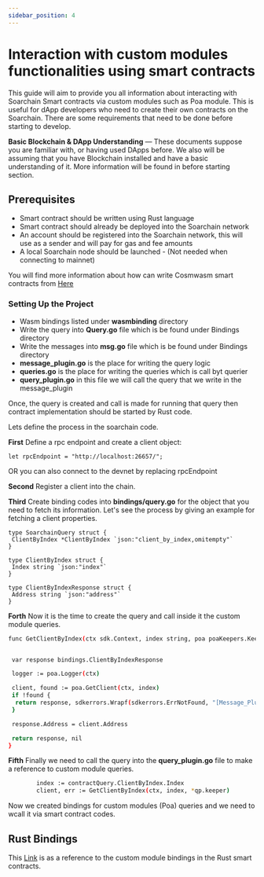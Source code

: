 ```yaml
---
sidebar_position: 4
---
```


# Interaction with custom modules functionalities using smart contracts

This guide will aim to provide you all information about interacting with Soarchain Smart contracts via custom modules such as Poa module. This is useful for dApp developers who need to create their own contracts on the Soarchain. There are some requirements that need to be done before starting to develop.

**Basic Blockchain & DApp Understanding** — These documents suppose you are familiar with, or having used DApps before. We also will be assuming that you have Blockchain installed and have a basic understanding of it. More information will be found in before starting section.

## Prerequisites

* Smart contract should be written using Rust language
* Smart contract should already be deployed into the Soarchain network
* An account should be registered into the Soarchain network, this will use as a sender and will pay for gas and fee amounts
* A local Soarchain node should be launched - (Not needed when connecting to mainnet)

You will find more information about how can write Cosmwasm smart contracts from [Here](https://github.com/CosmWasm)

### Setting Up the Project

* Wasm bindings listed under **wasmbinding** directory
* Write the query into **Query.go** file which is be found under Bindings directory
* Write the messages into **msg.go** file which is be found under Bindings directory
* **message_plugin.go** is the place for writing the query logic
* **queries.go** is the place for writing the queries which is call byt querier
* **query_plugin.go** in this file we will call the query that we write in the message_plugin

Once, the query is created and call is made for running that query then contract implementation should be started by Rust code.

Lets define the process in the soarchain code.

**First** Define a rpc endpoint and create a client object:

```shell
let rpcEndpoint = "http://localhost:26657/";
```

OR you can also connect to the devnet by replacing rpcEndpoint

**Second** Register a client into the chain.

**Third** Create binding codes into **bindings/query.go** for the object that you need to fetch its information. Let's see the process by giving an example for fetching a client properties.

```shell
type SoarchainQuery struct {
 ClientByIndex *ClientByIndex `json:"client_by_index,omitempty"`
}

type ClientByIndex struct {
 Index string `json:"index"`
}

type ClientByIndexResponse struct {
 Address string `json:"address"`
}
```

**Forth**
Now it is the time to create the query and call inside it the custom module queries.

```bash
func GetClientByIndex(ctx sdk.Context, index string, poa poaKeepers.Keeper) (res bindings.ClientByIndexResponse, err error) {


 var response bindings.ClientByIndexResponse

 logger := poa.Logger(ctx)

 client, found := poa.GetClient(ctx, index)
 if !found {
  return response, sdkerrors.Wrapf(sdkerrors.ErrNotFound, "[Message_PlugIn][GetClientByIndex] failed.", index)
 }

 response.Address = client.Address

 return response, nil
}
```

**Fifth**
Finally we need to call the query into the **query_plugin.go** file to make a reference to custom module queries.

```bash
        index := contractQuery.ClientByIndex.Index
        client, err := GetClientByIndex(ctx, index, *qp.keeper)
```

Now we created bindings for custom modules (Poa) queries and we need to wcall it via smart contract codes.

## Rust Bindings

This [Link](https://github.com/CosmWasm/token-bindings) is as a reference to the custom module bindings in the Rust smart contracts.
